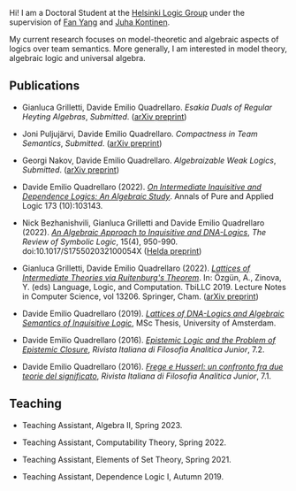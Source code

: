 Hi! I am a Doctoral Student at the [Helsinki Logic Group](https://wiki.helsinki.fi/display/Logic/Home) under the supervision of [Fan Yang](https://sites.google.com/site/fanyanghp/) and [Juha Kontinen](https://www.mv.helsinki.fi/home/jkontine/). 

My current research focuses on model-theoretic and algebraic aspects of logics over team semantics. More generally, I am interested in model theory, algebraic logic and universal algebra.

## Publications

- Gianluca Grilletti, Davide Emilio Quadrellaro. _Esakia Duals of Regular Heyting Algebras_, _Submitted_. ([arXiv preprint](https://arxiv.org/abs/2303.11246))

- Joni Puljujärvi, Davide Emilio Quadrellaro. _Compactness in Team Semantics_, _Submitted_. ([arXiv preprint](https://arxiv.org/abs/2212.03677))

- Georgi Nakov, Davide Emilio Quadrellaro. _Algebraizable Weak Logics_, _Submitted_. ([arXiv preprint](https://arxiv.org/abs/2210.06047))

- Davide Emilio Quadrellaro (2022). [_On Intermediate Inquisitive and Dependence Logics: An Algebraic Study_](https://www.sciencedirect.com/science/article/pii/S0168007222000586). Annals of Pure and Applied Logic 173 (10):103143.

- Nick Bezhanishvili, Gianluca Grilletti and Davide Emilio Quadrellaro (2022). [_An Algebraic Approach to Inquisitive and _DNA_-Logics_](https://www.doi.org/10.1017/S175502032100054X), _The Review of Symbolic Logic_, 15(4), 950-990. doi:10.1017/S175502032100054X ([Helda preprint](https://researchportal.helsinki.fi/files/176225977/An_Algebraic_Approach_to_Inquisitive_and_DNA_Logics.pdf))

- Gianluca Grilletti, Davide Emilio Quadrellaro (2022). [_Lattices of Intermediate Theories via Ruitenburg's Theorem_](https://doi.org/10.1007/978-3-030-98479-3_15). In: Özgün, A., Zinova, Y. (eds) Language, Logic, and Computation. TbiLLC 2019. Lecture Notes in Computer Science, vol 13206. Springer, Cham. ([arXiv preprint](https://arxiv.org/abs/2004.00989))

- Davide Emilio Quadrellaro (2019). [_Lattices of _DNA_-Logics and Algebraic Semantics of Inquisitive Logic_](https://eprints.illc.uva.nl/1722/1/MoL-2019-25.text.pdf), MSc Thesis, University of Amsterdam.

- Davide Emilio Quadrellaro (2016). [_Epistemic Logic and the Problem of Epistemic Closure_](https://riviste.unimi.it/index.php/rifanalitica/article/view/11089), _Rivista Italiana di Filosofia Analitica Junior_, 7.2.

- Davide Emilio Quadrellaro (2016). [_Frege e Husserl: un confronto fra due teorie del significato_](https://riviste.unimi.it/index.php/rifanalitica/article/view/7114), _Rivista Italiana di Filosofia Analitica Junior_, 7.1.


## Teaching

- Teaching Assistant, Algebra II, Spring 2023.

- Teaching Assistant, Computability Theory, Spring 2022.

- Teaching Assistant, Elements of Set Theory, Spring 2021.

- Teaching Assistant, Dependence Logic I, Autumn 2019.
